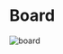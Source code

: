 # Board

![board](http://scene7.zumiez.com/is/image/zumiez/pdp_hero/Creature-Gravette-Give-Em-Hell-8.26%26quot%3B--Skateboard-Deck-_229481-front.jpg)
